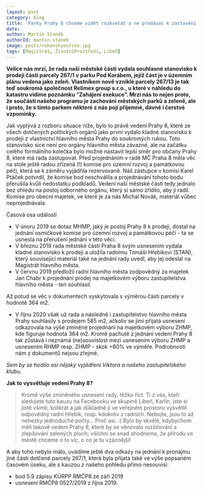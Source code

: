 ```yaml
---
layout: post
category: blog
title: 'Parky Prahy 8 chceme vidět rozkvétat a ne prodávat k zastavění!'
date: 
author: Martin Staněk
authorId: martin.stanek
image: posts/rohanskyostrov.jpg
tags: [Magistrát, ŽivotníProstředí, Libeň]
---
```


**Velice nás mrzí, že rada naší městské části vydala souhlasné stanovisko k prodeji části parcely 267/1 v parku Pod Korábem, jejíž část je v územním plánu vedena jako zeleň. Vlastníkem nově vzniklé parcely 267/13 je tak teď soukromá společnost Relimex group s.r.o., u které v náhledu do katastru vidíme poznámku “Zahájení exekuce”. Mrzí nás to nejen proto, že součástí našeho programu je zachování městských parků a zeleně, ale i proto, že s tímto parkem některé z nás pojí příjemné, dávné i čerstvé vzpomínky.**

Jak vyplývá z rozboru situace níže, bylo to právě vedení Prahy 8, které ze všech dotčených politických orgánů jako první vydalo kladné stanovisko k prodeji z vlastnictví hlavního města Prahy do soukromých rukou. Toto stanovisko sice není pro orgány hlavního města závazné, ale na začátku celého formálního kolečka bylo možné nastavit lepší směr pro občany Prahy 8, které má rada zastupovat. Před projednáním v radě MČ Praha 8 měla věc na stole ještě radou zřízená (!) komise pro územní rozvoj a památkovou péči, která se k záměru vyjádřila rezervovaně. Náš zástupce v komisi Karel Ptáček potvrdil, že komise bod neschválila a projednávání tohoto bodu přerušila kvůli nedostatku podkladů. Vedení naší městské části tedy jednalo bez ohledu na postoj odborného orgánu, který si samo zřídilo, aby jí radil. Komise pro obecní majetek, ve které je za nás Michal Novák, materiál vůbec neprojednávala.

Časová osa událostí
- V únoru 2019 se dotaz MHMP, jaký je postoj Prahy 8 k prodeji, dostal na jednání osmičkové komise pro územní rozvoj a památkovou péči - ta se usnesla na přerušení jednání v této věci. 
- V březnu 2019 rada městské části Praha 8 svým usnesením vydala kladné stanovisko k prodeji a uložila radnímu Tomáši Hřebíkovi (STAN), který související materiál také na jednání rady uvedl, aby jej odeslal na Magistrát hlavního města. 
- V červnu 2019 předložil radní hlavního města zodpovědný za majetek Jan Chabr k projednání prodej na majetkovém výboru zastupitelstva hlavního města - ten souhlasil.

Až potud se věc v dokumentech vyskytovala s výměrou části parcely v hodnotě 364 m2.

- V říjnu 2020 však už rada a následně i zastupitelstvo hlavního města Prahy souhlasily s prodejem 585 m2, ačkoliv se jimi přijatá usnesení odkazovala na výše zmíněné projednání na majetkovém výboru ZHMP, kde figuruje hodnota 364 m2. Kromě pachutě z jednání vedení Prahy 8 tak zůstává i neznámá (ne)souvislost mezi usnesením výboru ZHMP a usnesením RHMP resp. ZHMP - skok +60% ve výměře. Podrobnosti nám z dokumentů nejsou zřejmé.

*Sem by se hodilo asi nějaký vyjádření Viktora a našeho zastupitelského klubu.*

**Jak to vysvětluje vedení Prahy 8?**
> Kromě výše zmíněného usnesení rady, těžko říct. Ti z vás, kteří sledujete tuto kauzu na Facebooku ve skupině Libeň, Karlín, jste si jistě všimli, kolikrát a jak důkladně ji ve veřejném prostoru vysvětlil odpovědný radní Hřebík, resp. kdokoliv z radních. Nebojte, jsou to až nehezky jednoduché počty… Proč asi. :(
Bylo by skvělé, kdybychom měli takové vedení Prahy 8, které by se věnovalo rozšiřování a zlepšování zelených ploch; všichni se snad shodneme, že přírodu ve městě chceme o to víc, o co je tu vzácnější!

A aby toho nebylo málo, uvádíme ještě dva odkazy na jednání k pronájmu jiné části dotčené parcely 267/1, která byla přijata také ve výše popsaném časovém úseku, ale s kauzou z našeho pohledu přímo nesouvisí:
- bod 5.9 zápisu KÚRPP RMČP8 ze září 2019 
- usnesení RMČP8 0527/2019 z října 2019.

